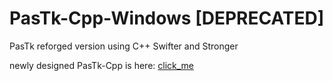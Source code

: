 # PasTk-Cpp-Windows [DEPRECATED]
PasTk reforged version using C++
Swifter and Stronger

newly designed PasTk-Cpp is here: [click_me](https://github.com/LambolAlee/PasTk-Cpp)
